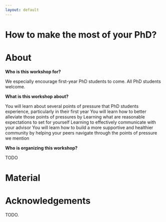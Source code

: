 ```yaml
---
layout: default
---
```


# How to make the most of your PhD?


# About

**Who is this workshop for?**

We especially encourage first-year PhD students to come. All PhD students welcome.



**What is this workshop about?**

You will learn about several points of pressure that PhD students experience, particularly in their first year
You will learn how to better alleviate those points of pressures by
Learning what are reasonable expectations to set for yourself
Learning to effectively communicate with your advisor
You will learn how to build a more supportive and healthier community by helping your peers navigate through the points of pressure we mention 

**Who is organizing this workshop?**

TODO


# Material


# Acknowledgements 

TODO.
